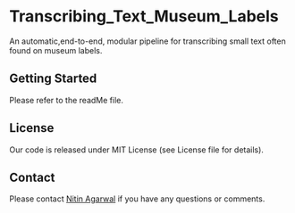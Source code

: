 # Transcribing_Text_Museum_Labels

An automatic,end-to-end, modular pipeline for transcribing small text often found on museum labels. 

## Getting Started

Please refer to the readMe file.

## License

Our code is released under MIT License (see License file for details).

## Contact

Please contact [Nitin Agarwal](http://www.ics.uci.edu/~agarwal/) if you have any questions or comments. 
